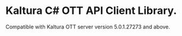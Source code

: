 # Kaltura C# OTT API Client Library.
Compatible with Kaltura OTT server version 5.0.1.27273 and above.
